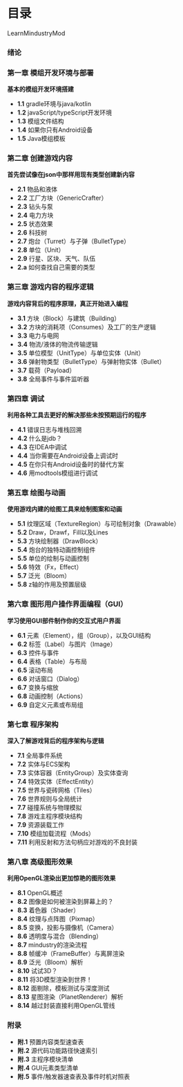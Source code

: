 # 目录

LearnMindustryMod

### 绪论

### 第一章 模组开发环境与部署

**基本的模组开发环境搭建**
- **1.1** gradle环境与java/kotlin
- **1.2** javaScript/typeScript开发环境
- **1.3** 模组文件结构
- **1.4** 如果你只有Android设备
- **1.5** Java模组模板

### 第二章 创建游戏内容

**首先尝试像在json中那样用现有类型创建新内容**
- **2.1** 物品和液体
- **2.2** 工厂方块（GenericCrafter）
- **2.3** 钻头与泵
- **2.4** 电力方块
- **2.5** 状态效果
- **2.6** 科技树
- **2.7** 炮台（Turret）与子弹（BulletType）
- **2.8** 单位（Unit）
- **2.9** 行星、区块、天气、队伍
- **2.a** 如何查找自己需要的类型

### 第三章 游戏内容的程序逻辑

**游戏内容背后的程序原理，真正开始进入编程**
- **3.1** 方块（Block）与建筑（Building）
- **3.2** 方块的消耗项（Consumes）及工厂的生产逻辑
- **3.3** 电力与电网
- **3.4** 物流/液体的物流传输逻辑
- **3.5** 单位模型（UnitType）与单位实体（Unit）
- **3.6** 弹射物类型（BulletType）与弹射物实体（Bullet）
- **3.7** 载荷（Payload）
- **3.8** 全局事件与事件监听器

### 第四章 调试

**利用各种工具去更好的解决那些未按预期运行的程序**
- **4.1** 错误日志与堆栈回溯
- **4.2** 什么是jdb？
- **4.3** 在IDEA中调试
- **4.4** 当你需要在Android设备上调试时
- **4.5** 在你只有Android设备时的替代方案
- **4.6** 用modtools模组进行调试

### 第五章 绘图与动画

**使用游戏内建的绘图工具来绘制图案和动画**
- **5.1** 纹理区域（TextureRegion）与可绘制对象（Drawable）
- **5.2** Draw，Drawf，Fill以及Lines
- **5.3** 方块绘制器（DrawBlock）
- **5.4** 炮台的独特动画控制组件
- **5.5** 单位的绘制与动画控制
- **5.6** 特效（Fx，Effect）
- **5.7** 泛光（Bloom）
- **5.8** z轴的作用及预置层级

### 第六章 图形用户操作界面编程（GUI）

**学习使用GUI部件制作你的交互式用户界面**
- **6.1** 元素（Element），组（Group），以及GUI结构
- **6.2** 标签（Label）与图片（Image）
- **6.3** 控件与事件
- **6.4** 表格（Table）与布局
- **6.5** 滚动布局
- **6.6** 对话窗口（Dialog）
- **6.7** 变换与缩放
- **6.8** 动画控制（Actions）
- **6.9** 自定义元素或布局组

### 第七章 程序架构

**深入了解游戏背后的程序架构与逻辑**
- **7.1** 全局事件系统
- **7.2** 实体与ECS架构
- **7.3** 实体容器（EntityGroup）及实体查询
- **7.4** 特效实体（EffectEntity）
- **7.5** 世界与瓷砖网格（Tiles）
- **7.6** 世界规则与全局统计
- **7.7** 碰撞系统与物理模拟
- **7.8** 游戏主程序模块结构
- **7.9** 资源装载工作
- **7.10** 模组加载流程（Mods）
- **7.11** 利用反射和方法句柄应对游戏的不良封装

### 第八章 高级图形效果

**利用OpenGL渲染出更加惊艳的图形效果**
- **8.1** OpenGL概述
- **8.2** 图像是如何被渲染到屏幕上的？
- **8.3** 着色器（Shader）
- **8.4** 纹理与点阵图（Pixmap）
- **8.5** 变换，投影与摄像机（Camera）
- **8.6** 透明度与混合（Blending）
- **8.7** mindustry的渲染流程
- **8.8** 帧缓冲（FrameBuffer）与离屏渲染
- **8.9** 泛光（Bloom）解析
- **8.10** 试试3D？
- **8.11** 将3D模型渲染到世界！
- **8.12** 面剔除，模板测试与深度测试
- **8.13** 星图渲染（PlanetRenderer）解析
- **8.14** 越过封装直接利用OpenGL管线

### 附录
- **附.1** 预置内容类型速查表
- **附.2** 源代码功能路径快速索引
- **附.3** 主程序模块清单
- **附.4** GUI元素类型清单
- **附.5** 事件/触发器速查表及事件时机对照表
